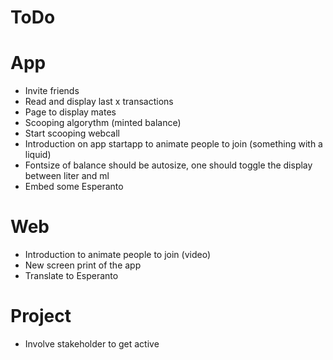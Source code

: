 # ToDo

# App
- Invite friends
- Read and display last x transactions
- Page to display mates
- Scooping algorythm (minted balance)
- Start scooping webcall
- Introduction on app startapp to animate people to join (something with a liquid)
- Fontsize of balance should be autosize, one should toggle the display between liter and ml
- Embed some Esperanto

# Web
- Introduction to animate people to join (video)
- New screen print of the app
- Translate to Esperanto

# Project
- Involve stakeholder to get active
